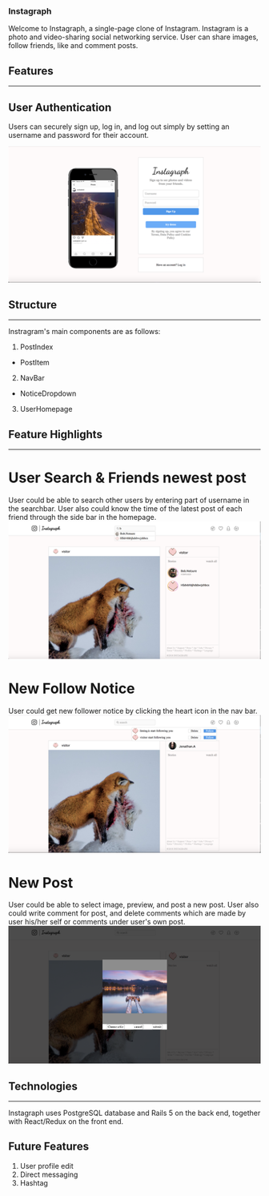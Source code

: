 ### Instagraph

Welcome to Instagraph, a single-page clone of Instagram. Instagram is a photo and video-sharing social networking service. User can share images, follow friends, like and comment posts.

## Features
---

## User Authentication
Users can securely sign up, log in, and log out simply by setting an username and password for their account.

![Image description](instagraph_readme_images/auth.png)

## Structure
---
Instragram's main components are as follows:

1. PostIndex
  * PostItem
2. NavBar
  * NoticeDropdown
3. UserHomepage

## Feature Highlights
---
# User Search & Friends newest post
User could be able to search other users by entering part of username in the searchbar.
User also could know the time of the latest post of each friend through the side bar in the homepage.
![Image description](instagraph_readme_images/search_and_friendspost.png)

# New Follow Notice
User could get new follower notice by clicking the heart icon in the nav bar.
![Image description](instagraph_readme_images/follow_notice.png)

# New Post
User could be able to select image, preview, and post a new post. User also could write comment for post, and delete comments which are made by user his/her self or comments under user's own post.
![Image description](instagraph_readme_images/new_post.png)

## Technologies
---
Instagraph uses PostgreSQL database and Rails 5 on the back end, together with React/Redux on the front end.

## Future Features
1. User profile edit
2. Direct messaging
3. Hashtag
